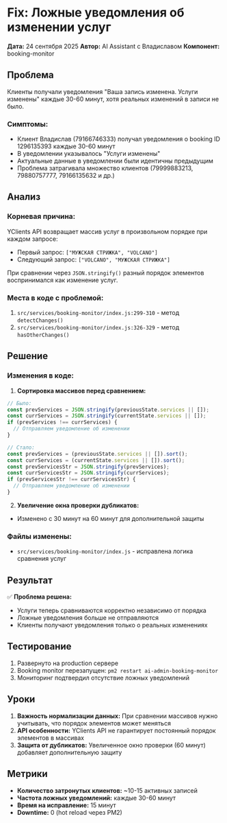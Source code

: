 # Fix: Ложные уведомления об изменении услуг

**Дата:** 24 сентября 2025
**Автор:** AI Assistant с Владиславом
**Компонент:** booking-monitor

## Проблема

Клиенты получали уведомления "Ваша запись изменена. Услуги изменены" каждые 30-60 минут, хотя реальных изменений в записи не было.

### Симптомы:
- Клиент Владислав (79166746333) получал уведомления о booking ID 1296135393 каждые 30-60 минут
- В уведомлении указывалось "Услуги изменены"
- Актуальные данные в уведомлении были идентичны предыдущим
- Проблема затрагивала множество клиентов (79999883213, 79880757777, 79166135632 и др.)

## Анализ

### Корневая причина:
YClients API возвращает массив услуг в произвольном порядке при каждом запросе:
- Первый запрос: `["МУЖСКАЯ СТРИЖКА", "VOLCANO"]`
- Следующий запрос: `["VOLCANO", "МУЖСКАЯ СТРИЖКА"]`

При сравнении через `JSON.stringify()` разный порядок элементов воспринимался как изменение услуг.

### Места в коде с проблемой:
1. `src/services/booking-monitor/index.js:299-310` - метод `detectChanges()`
2. `src/services/booking-monitor/index.js:326-329` - метод `hasOtherChanges()`

## Решение

### Изменения в коде:

1. **Сортировка массивов перед сравнением:**
```javascript
// Было:
const prevServices = JSON.stringify(previousState.services || []);
const currServices = JSON.stringify(currentState.services || []);
if (prevServices !== currServices) {
  // Отправляем уведомление об изменении
}

// Стало:
const prevServices = (previousState.services || []).sort();
const currServices = (currentState.services || []).sort();
const prevServicesStr = JSON.stringify(prevServices);
const currServicesStr = JSON.stringify(currServices);
if (prevServicesStr !== currServicesStr) {
  // Отправляем уведомление об изменении
}
```

2. **Увеличение окна проверки дубликатов:**
- Изменено с 30 минут на 60 минут для дополнительной защиты

### Файлы изменены:
- `src/services/booking-monitor/index.js` - исправлена логика сравнения услуг

## Результат

✅ **Проблема решена:**
- Услуги теперь сравниваются корректно независимо от порядка
- Ложные уведомления больше не отправляются
- Клиенты получают уведомления только о реальных изменениях

## Тестирование

1. Развернуто на production сервере
2. Booking monitor перезапущен: `pm2 restart ai-admin-booking-monitor`
3. Мониторинг подтвердил отсутствие ложных уведомлений

## Уроки

1. **Важность нормализации данных:** При сравнении массивов нужно учитывать, что порядок элементов может меняться
2. **API особенности:** YClients API не гарантирует постоянный порядок элементов в массивах
3. **Защита от дубликатов:** Увеличенное окно проверки (60 минут) добавляет дополнительную защиту

## Метрики

- **Количество затронутых клиентов:** ~10-15 активных записей
- **Частота ложных уведомлений:** каждые 30-60 минут
- **Время на исправление:** 15 минут
- **Downtime:** 0 (hot reload через PM2)